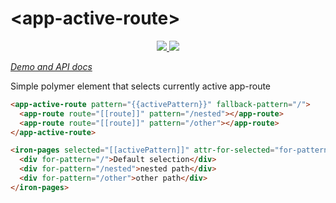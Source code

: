 # \<app-active-route\>
<p align="center">
    <a href="https://beta.webcomponents.org/element/mgibas/app-active-route">
        <img src="https://img.shields.io/badge/webcomponents.org-published-blue.svg"></img>
    </a>
    <a href="https://github.com/mgibas/app-active-route">
        <img src="https://img.shields.io/bower/v/app-active-route.svg"></img>
    </a>
</p>

_[Demo and API docs](https://mgibas.github.io/app-active-route/components/app-active-route/)_

Simple polymer element that selects currently active app-route


<!--
```
<custom-element-demo>
  <template>
    <script src="../webcomponentsjs/webcomponents-lite.js"></script>
    <link rel="import" href="../iron-demo-helpers/demo-pages-shared-styles.html">
    <link rel="import" href="../iron-demo-helpers/demo-snippet.html">
    <link rel="import" href="../iron-pages/iron-pages.html">
    <link rel="import" href="../app-route/app-route.html">
    <link rel="import" href="../paper-input/paper-input.html">
    <link rel="import" href="app-active-route.html">
    <next-code-block>
        <demo-snippet>
          <template is="dom-bind" id="demo">
            <app-active-route pattern="{{activePattern}}" fallback-pattern="/">
              <app-route route="[[route]]" pattern="/nested"></app-route>
            </app-active-route>

            <paper-input label="Route path" value="{{route.path}}"></paper-input>

            <iron-pages selected="[[activePattern]]" attr-for-selected="for-pattern">
              <div for-pattern="/">Default selection</div>
              <div for-pattern="/nested">nested path</div>
            </iron-pages>
          </template>
          <script>
            demo.route = {};
          </script>
        </demo-snippet>
    </next-code-block>
  </template>
</custom-element-demo>
```
-->
```html
<app-active-route pattern="{{activePattern}}" fallback-pattern="/">
  <app-route route="[[route]]" pattern="/nested"></app-route>
  <app-route route="[[route]]" pattern="/other"></app-route>
</app-active-route>

<iron-pages selected="[[activePattern]]" attr-for-selected="for-pattern">
  <div for-pattern="/">Default selection</div>
  <div for-pattern="/nested">nested path</div>
  <div for-pattern="/other">other path</div>
</iron-pages>
```
